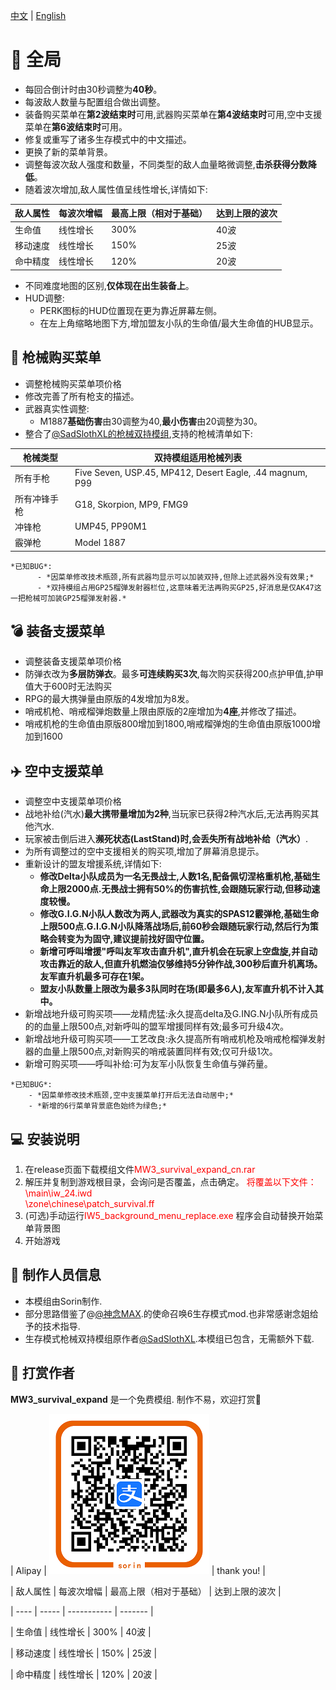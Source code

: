 [中文](README_CN.md) | [English](README.md)

# 📖 全局 

-   每回合倒计时由30秒调整为**40秒**。
-   每波敌人数量与配置组合做出调整。
-   装备购买菜单在**第2波结束时**可用,武器购买菜单在**第4波结束时**可用,空中支援菜单在**第6波结束时**可用。
-   修复或重写了诸多生存模式中的中文描述。
-   更换了新的菜单背景。
-   调整每波次敌人强度和数量，不同类型的敌人血量略微调整,**击杀获得分数降低**。
-   随着波次增加,敌人属性值呈线性增长,详情如下:

| 敌人属性   | 每波次增幅 | 最高上限（相对于基础） | 达到上限的波次 |
|------------|------------|------------------------|----------------|
| 生命值     | 线性增长   | 300%                  | 40波           |
| 移动速度   | 线性增长   | 150%                  | 25波           |
| 命中精度   | 线性增长   | 120%                  | 20波           |

- 不同难度地图的区别,**仅体现在出生装备上**。
-   HUD调整:
	- PERK图标的HUD位置现在更为靠近屏幕左侧。
	- 在左上角缩略地图下方,增加盟友小队的生命值/最大生命值的HUB显示。


## 🔫 枪械购买菜单

-   调整枪械购买菜单项价格
-   修改完善了所有枪支的描述。
-   武器真实性调整:
	- M1887**基础伤害**由30调整为40,**最小伤害**由20调整为30。
-   整合了[@SadSlothXL的枪械双持模组](https://github.com/SadSlothXL/IW5-mod_akimbo),支持的枪械清单如下:

| 枪械类型     | 双持模组适用枪械列表                                                                  |
|--------------|-----------------------------------------------------------------------------|
| 所有手枪     | Five Seven, USP.45, MP412, Desert Eagle, .44 magnum, P99                   |
| 所有冲锋手枪 | G18, Skorpion, MP9, FMG9                                                   |
| 冲锋枪       | UMP45, PP90M1                                                              |
| 霰弹枪       | Model 1887                                                                 |
```
*已知BUG*:
	  - *因菜单修改技术瓶颈,所有武器均显示可以加装双持,但除上述武器外没有效果;*
	  - *双持模组占用GP25榴弹发射器栏位,这意味着无法再购买GP25,好消息是仅AK47这一把枪械可加装GP25榴弹发射器.*
```

## 💣 装备支援菜单

-   调整装备支援菜单项价格
-   防弹衣改为**多层防弹衣**。最多**可连续购买3次**,每次购买获得200点护甲值,护甲值大于600时无法购买
- 	RPG的最大携弹量由原版的4发增加为8发。
-   哨戒机枪、哨戒榴弹炮数量上限由原版的2座增加为**4座**,并修改了描述。
-   哨戒机枪的生命值由原版800增加到1800,哨戒榴弹炮的生命值由原版1000增加到1600


## ✈️ 空中支援菜单

- 调整空中支援菜单项价格
- 战地补给(汽水)**最大携带量增加为2种**,当玩家已获得2种汽水后,无法再购买其他汽水.
- 玩家被击倒后进入**濒死状态(LastStand)时,会丢失所有战地补给（汽水）**.
- 为所有调整过的空中支援相关的购买项,增加了屏幕消息提示。
- 重新设计的盟友增援系统,详情如下:
	- **修改Delta小队成员为一名无畏战士,人数1名,配备佩切涅格重机枪,基础生命上限2000点.无畏战士拥有50%的伤害抗性,会跟随玩家行动,但移动速度较慢。**
	- **修改G.I.G.N小队人数改为两人,武器改为真实的SPAS12霰弹枪,基础生命上限500点.G.I.G.N小队降落战场后,前60秒会跟随玩家行动,然后行为策略会转变为为固守,建议提前找好固守位置。**
	- **新增可呼叫增援"呼叫友军攻击直升机",直升机会在玩家上空盘旋,并自动攻击靠近的敌人,但直升机燃油仅够维持5分钟作战,300秒后直升机离场。友军直升机最多可存在1架。**
	- **盟友小队数量上限改为最多3队同时在场(即最多6人),友军直升机不计入其中。**
-   新增战地升级可购买项——龙精虎猛:永久提高delta及G.ING.N小队所有成员的的血量上限500点,对新呼叫的盟军增援同样有效;最多可升级4次。
-   新增战地升级可购买项——工艺改良:永久提高所有哨戒机枪及哨戒枪榴弹发射器的血量上限500点,对新购买的哨戒装置同样有效;仅可升级1次。
-   新增可购买项——呼叫补给:可为友军小队恢复生命值与弹药量。
```
*已知BUG*:
	- *因菜单修改技术瓶颈,空中支援菜单打开后无法自动居中;*
	- *新增的6行菜单背景底色始终为绿色;*
```


## 💻 安装说明

1.  在release页面下载模组文件<span style="color:red">MW3_survival_expand_cn.rar</span>
2.  解压并复制到游戏根目录，会询问是否覆盖，点击确定。
    <span style="color:red">
        将覆盖以下文件：<br>
        \main\iw_24.iwd<br>
        \zone\chinese\patch_survival.ff
    </span>
3.  (可选)手动运行<span style="color:red">IW5_background_menu_replace.exe</span> 程序会自动替换开始菜单背景图
4.  开始游戏


## 📖 制作人员信息
-   本模组由Sorin制作.
-   部分思路借鉴了@[@神念MAX](https://space.bilibili.com/175979296).的使命召唤6生存模式mod.也非常感谢念姐给予的技术指导.
-   生存模式枪械双持模组原作者[@SadSlothXL](https://github.com/SadSlothXL/IW5-mod_akimbo).本模组已包含，无需额外下载.


## 💖 打赏作者

**MW3_survival_expand** 是一个免费模组. 制作不易，欢迎打赏🤩

| Alipay       | [![支付宝](\donate_Alipay.png)](#) | thank you! |


| 敌人属性 | 每波次增幅 | 最高上限（相对于基础） | 达到上限的波次 |

| ---- | ----- | ----------- | ------- |

| 生命值  | 线性增长  | 300%        | 40波     |

| 移动速度 | 线性增长  | 150%        | 25波     |

| 命中精度 | 线性增长  | 120%        | 20波     |

